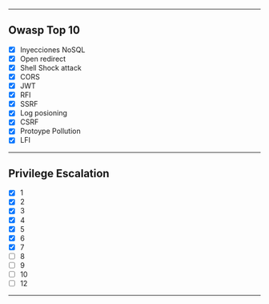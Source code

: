 -- -
## Owasp Top 10
- [x] Inyecciones NoSQL
- [x] Open redirect
- [x] Shell Shock attack
- [x] CORS
- [x] JWT
- [x] RFI
- [x] SSRF
- [x] Log posioning
- [x] CSRF
- [x] Protoype Pollution
- [x] LFI
-- - 
## Privilege Escalation
- [x] 1
- [x] 2
- [x] 3
- [x] 4
- [x] 5
- [x] 6
- [x] 7
- [ ] 8
- [ ] 9
- [ ] 10
- [ ] 12
-- -
